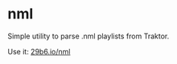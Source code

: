 # nml

Simple utility to parse .nml playlists from Traktor. 

Use it: [29b6.io/nml](https://29b6.io/nml)
